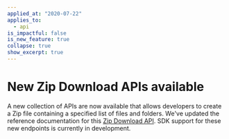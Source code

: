 ```yaml
---
applied_at: "2020-07-22"
applies_to: 
  - api
is_impactful: false
is_new_feature: true
collapse: true
show_excerpt: true
---
```


# New Zip Download APIs available

A new collection of APIs are now available that allows developers to create a
Zip file containing a specified list of files and folders. We've updated the
reference documentation for this [Zip Download API][zip_downloads_api]. SDK
support for these new endpoints is currently in development.

[zip_downloads_api]: e://post_zip_downloads
